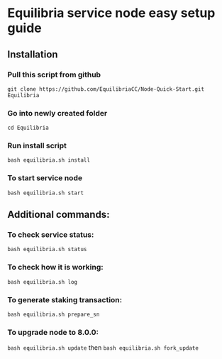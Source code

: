 
# Equilibria service node easy setup guide



## Installation

### Pull this script from github
`git clone https://github.com/EquilibriaCC/Node-Quick-Start.git Equilibria`

### Go into newly created folder

`cd Equilibria`

### Run install script

`bash equilibria.sh install`

### To start service node

`bash equilibria.sh start`

## Additional commands:

### To check service status:

`bash equilibria.sh status`

### To check how it is working:

`bash equilibria.sh log`

### To generate staking transaction:

`bash equilibria.sh prepare_sn`

### To upgrade node to 8.0.0:

`bash equilibria.sh update`
 then
`bash equilibria.sh fork_update`

